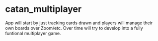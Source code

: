 # catan_multiplayer

App will start by just tracking cards drawn and players will manage their own boards over Zoom/etc. Over time will try to develop into a fully funtional multiplayer game.
